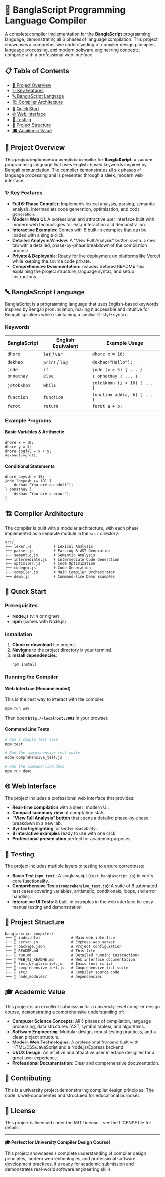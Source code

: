 # 🚀 BanglaScript Programming Language Compiler

A complete compiler implementation for the **BanglaScript** programming language, demonstrating all 6 phases of language compilation. This project showcases a comprehensive understanding of compiler design principles, language processing, and modern software engineering concepts, complete with a professional web interface.

## 📋 Table of Contents

- [🎯 Project Overview](#-project-overview)
- [✨ Key Features](#-key-features)
- [🔤 BanglaScript Language](#-banglascript-language)
- [🏗️ Compiler Architecture](#️-compiler-architecture)
- [🚀 Quick Start](#-quick-start)
- [🌐 Web Interface](#-web-interface)
- [🧪 Testing](#-testing)
- [📁 Project Structure](#-project-structure)
- [🎓 Academic Value](#-academic-value)

## 🎯 Project Overview

This project implements a complete compiler for **BanglaScript**, a custom programming language that uses English-based keywords inspired by Bengali pronunciation. The compiler demonstrates all six phases of language processing and is presented through a sleek, modern web interface.

### ✨ Key Features

- **Full 6-Phase Compiler**: Implements lexical analysis, parsing, semantic analysis, intermediate code generation, optimization, and code generation.
- **Modern Web UI**: A professional and attractive user interface built with modern web technologies for easy interaction and demonstration.
- **Interactive Examples**: Comes with 8 built-in examples that can be loaded with a single click.
- **Detailed Analysis Window**: A "View Full Analysis" button opens a new tab with a detailed, phase-by-phase breakdown of the compilation process.
- **Private & Deployable**: Ready for live deployment on platforms like Vercel while keeping the source code private.
- **Comprehensive Documentation**: Includes detailed README files explaining the project structure, language syntax, and setup instructions.

## 🔤 BanglaScript Language

BanglaScript is a programming language that uses English-based keywords inspired by Bengali pronunciation, making it accessible and intuitive for Bengali speakers while maintaining a familiar C-style syntax.

### Keywords

| BanglaScript | English Equivalent | Example Usage |
|--------------|--------------------|-------------------------|
| `dhore`      | `let` / `var`      | `dhore x = 10;`         |
| `dekhao`     | `print` / `log`    | `dekhao("Hello");`      |
| `jode`       | `if`               | `jode (x > 5) { ... }`  |
| `onnathay`   | `else`             | `} onnathay { ... }`    |
| `jotokkhon`  | `while`            | `jotokkhon (i < 10) { ... }` |
| `function`   | `function`         | `function add(a, b) { ... }` |
| `ferot`      | `return`           | `ferot a + b;`          |

### Example Programs

#### Basic Variables & Arithmetic
```banglascript
dhore x = 10;
dhore y = 5;
dhore jogfol = x + y;
dekhao(jogfol);
```

#### Conditional Statements
```banglascript
dhore boyosh = 18;
jode (boyosh >= 18) {
    dekhao("You are an adult");
} onnathay {
    dekhao("You are a minor");
}
```

## 🏗️ Compiler Architecture

The compiler is built with a modular architecture, with each phase implemented as a separate module in the `src/` directory:

```
src/
├── lexer.js          # Lexical Analysis
├── parser.js         # Parsing & AST Generation
├── semantic.js       # Semantic Analysis
├── intermediate.js   # Intermediate Code Generation
├── optimizer.js      # Code Optimization
├── codegen.js        # Code Generation
├── compiler.js       # Main Compiler Orchestrator
└── demo.js           # Command-line Demo Examples
```

## 🚀 Quick Start

### Prerequisites
- **Node.js** (v14 or higher)
- **npm** (comes with Node.js)

### Installation
1. **Clone or download** the project.
2. **Navigate** to the project directory in your terminal.
3. **Install dependencies**:
   ```bash
   npm install
   ```

### Running the Compiler

#### Web Interface (Recommended)
This is the best way to interact with the compiler.
```bash
npm run web
```
Then open **`http://localhost:3001`** in your browser.

#### Command Line Tests
```bash
# Run a simple test case
npm test

# Run the comprehensive test suite
node comprehensive_test.js

# Run the command-line demo
npm run demo
```

## 🌐 Web Interface

The project includes a professional web interface that provides:
- **Real-time compilation** with a sleek, modern UI.
- **Compact summary view** of compilation stats.
- **"View Full Analysis" button** that opens a detailed phase-by-phase breakdown in a new tab.
- **Syntax highlighting** for better readability.
- **8 interactive examples** ready to use with one click.
- **Professional presentation** perfect for academic purposes.

## 🧪 Testing

The project includes multiple layers of testing to ensure correctness:
- **Basic Test (`npm test`)**: A single script (`test_banglascript.js`) to verify core functionality.
- **Comprehensive Tests (`comprehensive_test.js`)**: A suite of 8 automated test cases covering variables, arithmetic, conditionals, loops, and error handling.
- **Interactive UI Tests**: 8 built-in examples in the web interface for easy manual testing and demonstration.

## 📁 Project Structure

```
banglascript-compiler/
├── 📄 index.html              # Main web interface
├── 📄 server.js               # Express web server
├── 📄 package.json            # Project configuration
├── 📄 README.md               # This file
├── 📄 run.md                  # Detailed running instructions
├── 📄 WEB_UI_README.md        # Web interface documentation
├── 📄 test_banglascript.js    # Basic test script
├── 📄 comprehensive_test.js   # Comprehensive test suite
├── 📁 src/                    # Compiler source code
└── 📁 node_modules/           # Dependencies
```

## 🎓 Academic Value

This project is an excellent submission for a university-level compiler design course, demonstrating a comprehensive understanding of:

- **Computer Science Concepts**: All 6 phases of compilation, language processing, data structures (AST, symbol tables), and algorithms.
- **Software Engineering**: Modular design, robust testing practices, and a clean project structure.
- **Modern Web Technologies**: A professional frontend built with HTML/CSS/JavaScript and a Node.js/Express backend.
- **UI/UX Design**: An intuitive and attractive user interface designed for a great user experience.
- **Professional Documentation**: Clear and comprehensive documentation.

## 🤝 Contributing

This is a university project demonstrating compiler design principles. The code is well-documented and structured for educational purposes.

## 📄 License

This project is licensed under the MIT License - see the LICENSE file for details.

---

**🎓 Perfect for University Compiler Design Course!**

This project showcases a complete understanding of compiler design principles, modern web technologies, and professional software development practices. It's ready for academic submission and demonstrates real-world software engineering skills. 